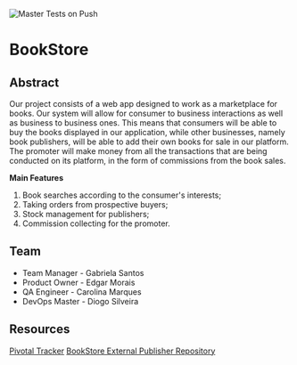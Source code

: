 ![Master Tests on Push](https://github.com/gabsw/BookStore/workflows/Master%20Tests%20on%20Push/badge.svg)

# BookStore
## Abstract
Our project consists of a web app designed to work as a marketplace for books. Our system will allow for consumer to business interactions as well as business to business ones. This means that consumers will be able to buy the books displayed in our application, while other businesses, namely book publishers, will be able to add their own books for sale in our platform.
The promoter will make money from all the transactions that are being conducted on its platform, in the form of commissions from the book sales.

**Main Features**

 1. Book searches according to the consumer's interests;
 2. Taking orders from prospective buyers;
 3. Stock management for publishers;
 4. Commission collecting for the promoter.

## Team
* Team Manager - Gabriela Santos
* Product Owner - Edgar Morais
* QA Engineer - Carolina Marques
* DevOps Master - Diogo Silveira


## Resources
[Pivotal Tracker](https://www.pivotaltracker.com/n/projects/2447537)
[BookStore External Publisher Repository](https://github.com/gabsw/book_store_external_publisher)
